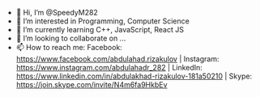 - 👋 Hi, I’m @SpeedyM282
- 👀 I’m interested in Programming, Computer Science
- 🌱 I’m currently learning C++, JavaScript, React JS
- 💞️ I’m looking to collaborate on ...
- 📫 How to reach me: 
Facebook: https://www.facebook.com/abdulahad.rizakulov |
Instagram: https://www.instagram.com/abdulahadr_282 |
LinkedIn: https://www.linkedin.com/in/abdulakhad-rizakulov-181a50210 |
Skype: https://join.skype.com/invite/N4m6fa9HkbEv

<!---
SpeedyM282/SpeedyM282 is a ✨ special ✨ repository because its `README.md` (this file) appears on your GitHub profile.
You can click the Preview link to take a look at your changes.
--->
